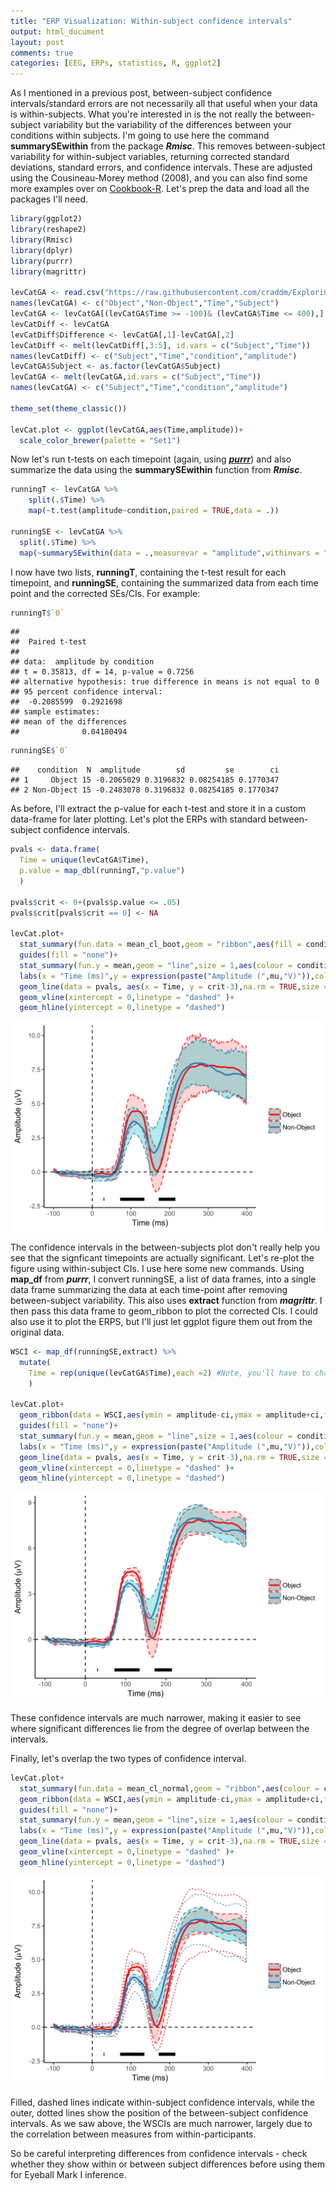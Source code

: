 ```yaml
---
title: "ERP Visualization: Within-subject confidence intervals"
output: html_document
layout: post
comments: true
categories: [EEG, ERPs, statistics, R, ggplot2]
---
```




As I mentioned in a previous post, between-subject confidence intervals/standard errors are not necessarily all that useful when your data is within-subjects. What you're interested in is the not really the between-subject variability but the variability of the differences between your conditions within subjects. I'm going to use here the command **summarySEwithin** from the package ***Rmisc***. This removes between-subject variability for within-subject variables, returning corrected standard deviations, standard errors, and confidence intervals. These are adjusted using the Cousineau-Morey method (2008), and you can also find some more examples over on [Cookbook-R](http://www.cookbook-r.com/Graphs/Plotting_means_and_error_bars_(ggplot2)/). Let's prep the data and load all the packages I'll need.


```r
library(ggplot2)
library(reshape2)
library(Rmisc)
library(dplyr)
library(purrr)
library(magrittr)

levCatGA <- read.csv("https://raw.githubusercontent.com/craddm/ExploringERPs/master/levCatObjNon.csv",header = FALSE)
names(levCatGA) <- c("Object","Non-Object","Time","Subject")
levCatGA <- levCatGA[(levCatGA$Time >= -100)& (levCatGA$Time <= 400),]
levCatDiff <- levCatGA
levCatDiff$Difference <- levCatGA[,1]-levCatGA[,2]
levCatDiff <- melt(levCatDiff[,3:5], id.vars = c("Subject","Time"))
names(levCatDiff) <- c("Subject","Time","condition","amplitude")
levCatGA$Subject <- as.factor(levCatGA$Subject)
levCatGA <- melt(levCatGA,id.vars = c("Subject","Time"))
names(levCatGA) <- c("Subject","Time","condition","amplitude")

theme_set(theme_classic())

levCat.plot <- ggplot(levCatGA,aes(Time,amplitude))+
  scale_color_brewer(palette = "Set1")
```

Now let's run t-tests on each timepoint (again, using [***purrr***](../blog/2016/10/06/2016/10/06/ERP-Vis-Running-Tests)) and also summarize the data using the **summarySEwithin** function from ***Rmisc***.


```r
runningT <- levCatGA %>%
    split(.$Time) %>%
    map(~t.test(amplitude~condition,paired = TRUE,data = .))
  
runningSE <- levCatGA %>%
  split(.$Time) %>%
  map(~summarySEwithin(data = .,measurevar = "amplitude",withinvars = "condition",idvar = "Subject"))
```

I now have two lists, **runningT**, containing the t-test result for each timepoint, and **runningSE**, containing the summarized data from each time point and the corrected SEs/CIs. For example:


```r
runningT$`0`
```

```
## 
## 	Paired t-test
## 
## data:  amplitude by condition
## t = 0.35813, df = 14, p-value = 0.7256
## alternative hypothesis: true difference in means is not equal to 0
## 95 percent confidence interval:
##  -0.2085599  0.2921698
## sample estimates:
## mean of the differences 
##              0.04180494
```

```r
runningSE$`0`
```

```
##    condition  N  amplitude        sd         se        ci
## 1     Object 15 -0.2065029 0.3196832 0.08254185 0.1770347
## 2 Non-Object 15 -0.2483078 0.3196832 0.08254185 0.1770347
```

As before, I'll extract the p-value for each t-test and store it in a custom data-frame for later plotting. Let's plot the ERPs with standard between-subject confidence intervals.


```r
pvals <- data.frame(
  Time = unique(levCatGA$Time),
  p.value = map_dbl(runningT,"p.value")
  )

pvals$crit <- 0+(pvals$p.value <= .05)
pvals$crit[pvals$crit == 0] <- NA

levCat.plot+
  stat_summary(fun.data = mean_cl_boot,geom = "ribbon",aes(fill = condition,colour = condition),linetype = "dashed",alpha = 0.3)+
  guides(fill = "none")+
  stat_summary(fun.y = mean,geom = "line",size = 1,aes(colour = condition))+
  labs(x = "Time (ms)",y = expression(paste("Amplitude (",mu,"V)")),colour = "")+
  geom_line(data = pvals, aes(x = Time, y = crit-3),na.rm = TRUE,size = 2)+
  geom_vline(xintercept = 0,linetype = "dashed" )+
  geom_hline(yintercept = 0,linetype = "dashed")
```

![plot of chunk betweenSubj](/figure/source/2016-11-28-ERP-Within-Subject-CIs/betweenSubj-1.svg)

The confidence intervals in the between-subjects plot don't really help you see that the signficant timepoints are actually significant. Let's re-plot the figure using within-subject CIs. I use here some new commands. Using **map_df** from ***purrr***, I convert runningSE, a list of data frames, into a single data frame summarizing the data at each time-point after removing between-subject variability. This also uses **extract** function from ***magrittr***. I then pass this data frame to geom_ribbon to plot the corrected CIs. I could also use it to plot the ERPS, but I'll just let ggplot figure them out from the original data.



```r
WSCI <- map_df(runningSE,extract) %>%
  mutate(
    Time = rep(unique(levCatGA$Time),each =2) #Note, you'll have to change 2 to match the number of conditions
    )
  
levCat.plot+
  geom_ribbon(data = WSCI,aes(ymin = amplitude-ci,ymax = amplitude+ci,fill = condition,colour = condition),linetype="dashed",alpha = 0.3)+
  guides(fill = "none")+
  stat_summary(fun.y = mean,geom = "line",size = 1,aes(colour = condition))+
  labs(x = "Time (ms)",y = expression(paste("Amplitude (",mu,"V)")),colour = "")+
  geom_line(data = pvals, aes(x = Time, y = crit-3),na.rm = TRUE,size = 2)+
  geom_vline(xintercept = 0,linetype = "dashed" )+
  geom_hline(yintercept = 0,linetype = "dashed")
```

![plot of chunk withinCI](/figure/source/2016-11-28-ERP-Within-Subject-CIs/withinCI-1.svg)

These confidence intervals are much narrower, making it easier to see where significant differences lie from the degree of overlap between the intervals. 

Finally, let's overlap the two types of confidence interval. 


```r
levCat.plot+
  stat_summary(fun.data = mean_cl_normal,geom = "ribbon",aes(colour = condition),fill = NA,linetype = "dotted",alpha = 0.3)+
  geom_ribbon(data = WSCI,aes(ymin = amplitude-ci,ymax = amplitude+ci,fill = condition,colour = condition),linetype="dashed",alpha = 0.3)+
  guides(fill = "none")+
  stat_summary(fun.y = mean,geom = "line",size = 1,aes(colour = condition))+
  labs(x = "Time (ms)",y = expression(paste("Amplitude (",mu,"V)")),colour = "")+
  geom_line(data = pvals, aes(x = Time, y = crit-3),na.rm = TRUE,size = 2)+
  geom_vline(xintercept = 0,linetype = "dashed" )+
  geom_hline(yintercept = 0,linetype = "dashed")
```

![plot of chunk bothTypes](/figure/source/2016-11-28-ERP-Within-Subject-CIs/bothTypes-1.svg)

Filled, dashed lines indicate within-subject confidence intervals, while the outer, dotted lines show the position of the between-subject confidence intervals. As we saw above, the WSCIs are much narrower, largely due to the correlation between measures from within-participants.

So be careful interpreting differences from confidence intervals - check whether they show within or between subject differences before using them for Eyeball Mark I inference.
